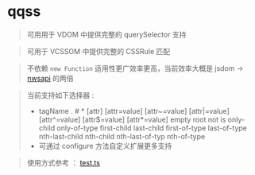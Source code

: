 # qqss

> 可用用于 VDOM 中提供完整的 querySelector 支持

> 可用于 VCSSOM 中提供完整的 CSSRule 匹配

> 不依赖 `new Function` 适用性更广效率更高，当前效率大概是 jsdom -> [nwsapi](https://github.com/dperini/nwsapi) 的两倍

> 当前支持如下选择器 :
> * tagName . # * 
    [attr] [attr=value] [attr~=value] [attr|=value] [attr^=value] [attr$=value] [attr*=value]
    empty root not is 
    only-child only-of-type first-child last-child first-of-type last-of-type
    nth-last-child nth-child nth-last-of-typ nth-of-type
> * 可通过 configure 方法自定义扩展更多支持

> 使用方式参考 ： [test.ts](./js/test.ts)
